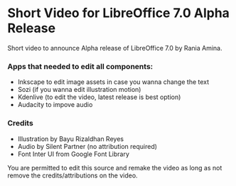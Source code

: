 # Short Video for LibreOffice 7.0 Alpha Release 

Short video to announce Alpha release of LibreOffice 7.0 by Rania Amina.

### Apps that needed to edit all components:
- Inkscape to edit image assets in case you wanna change the text
- Sozi (if you wanna edit illustration motion)
- Kdenlive (to edit the video, latest release is best option)
- Audacity to impove audio

### Credits
- Illustration by Bayu Rizaldhan Reyes
- Audio by Silent Partner (no attribution required)
- Font Inter UI from Google Font Library

You are permitted to edit this source and remake the video as long as not remove the credits/attributions on the video. 
